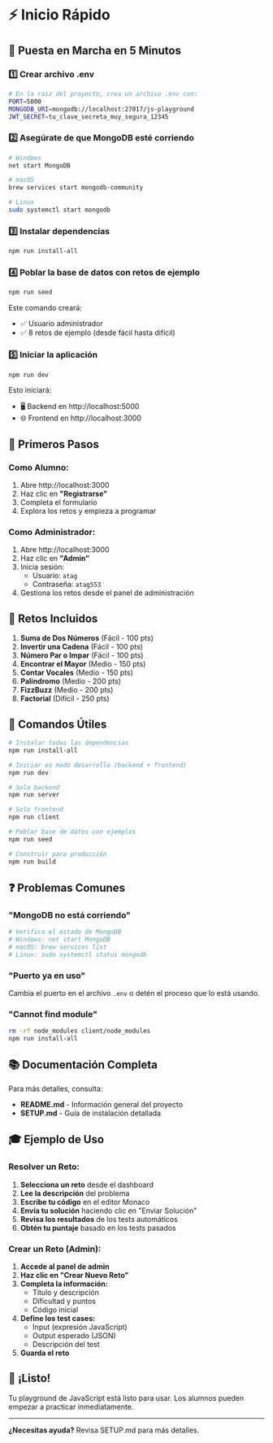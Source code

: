 # ⚡ Inicio Rápido

## 🚀 Puesta en Marcha en 5 Minutos

### 1️⃣ Crear archivo .env

```bash
# En la raíz del proyecto, crea un archivo .env con:
PORT=5000
MONGODB_URI=mongodb://localhost:27017/js-playground
JWT_SECRET=tu_clave_secreta_muy_segura_12345
```

### 2️⃣ Asegúrate de que MongoDB esté corriendo

```bash
# Windows
net start MongoDB

# macOS
brew services start mongodb-community

# Linux
sudo systemctl start mongodb
```

### 3️⃣ Instalar dependencias

```bash
npm run install-all
```

### 4️⃣ Poblar la base de datos con retos de ejemplo

```bash
npm run seed
```

Este comando creará:

- ✅ Usuario administrador
- ✅ 8 retos de ejemplo (desde fácil hasta difícil)

### 5️⃣ Iniciar la aplicación

```bash
npm run dev
```

Esto iniciará:

- 🖥️ Backend en http://localhost:5000
- 🌐 Frontend en http://localhost:3000

## 🎯 Primeros Pasos

### Como Alumno:

1. Abre http://localhost:3000
2. Haz clic en **"Registrarse"**
3. Completa el formulario
4. Explora los retos y empieza a programar

### Como Administrador:

1. Abre http://localhost:3000
2. Haz clic en **"Admin"**
3. Inicia sesión:
   - Usuario: `atag`
   - Contraseña: `atag553`
4. Gestiona los retos desde el panel de administración

## 📝 Retos Incluidos

1. **Suma de Dos Números** (Fácil - 100 pts)
2. **Invertir una Cadena** (Fácil - 100 pts)
3. **Número Par o Impar** (Fácil - 100 pts)
4. **Encontrar el Mayor** (Medio - 150 pts)
5. **Contar Vocales** (Medio - 150 pts)
6. **Palíndromo** (Medio - 200 pts)
7. **FizzBuzz** (Medio - 200 pts)
8. **Factorial** (Difícil - 250 pts)

## 🔧 Comandos Útiles

```bash
# Instalar todas las dependencias
npm run install-all

# Iniciar en modo desarrollo (backend + frontend)
npm run dev

# Solo backend
npm run server

# Solo frontend
npm run client

# Poblar base de datos con ejemplos
npm run seed

# Construir para producción
npm run build
```

## ❓ Problemas Comunes

### "MongoDB no está corriendo"

```bash
# Verifica el estado de MongoDB
# Windows: net start MongoDB
# macOS: brew services list
# Linux: sudo systemctl status mongodb
```

### "Puerto ya en uso"

Cambia el puerto en el archivo `.env` o detén el proceso que lo está usando.

### "Cannot find module"

```bash
rm -rf node_modules client/node_modules
npm run install-all
```

## 📚 Documentación Completa

Para más detalles, consulta:

- **README.md** - Información general del proyecto
- **SETUP.md** - Guía de instalación detallada

## 🎓 Ejemplo de Uso

### Resolver un Reto:

1. **Selecciona un reto** desde el dashboard
2. **Lee la descripción** del problema
3. **Escribe tu código** en el editor Monaco
4. **Envía tu solución** haciendo clic en "Enviar Solución"
5. **Revisa los resultados** de los tests automáticos
6. **Obtén tu puntaje** basado en los tests pasados

### Crear un Reto (Admin):

1. **Accede al panel de admin**
2. **Haz clic en "Crear Nuevo Reto"**
3. **Completa la información:**
   - Título y descripción
   - Dificultad y puntos
   - Código inicial
4. **Define los test cases:**
   - Input (expresión JavaScript)
   - Output esperado (JSON)
   - Descripción del test
5. **Guarda el reto**

## 🎉 ¡Listo!

Tu playground de JavaScript está listo para usar. Los alumnos pueden empezar a practicar inmediatamente.

---

**¿Necesitas ayuda?** Revisa SETUP.md para más detalles.
